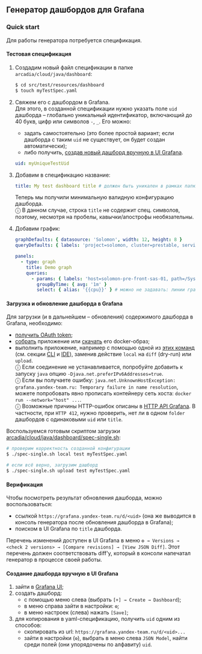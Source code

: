 ## Генератор дашбордов для Grafana

### Quick start

Для работы генератора потребуется спецификация.

#### Тестовая спецификация

1. Создадим новый файл спецификации в папке `arcadia/cloud/java/dashboard`:
   ```bash
   $ cd src/test/resources/dashboard
   $ touch myTestSpec.yaml
   ```
2. Свяжем его с дашбордом в Grafana.  
   Для этого, в созданной спецификации нужно указать поле `uid` дашборда –
   глобально уникальный идентификатор, включающий до 40 букв, цифр или символов `-`, `_`.
   Его можно:
    - задать самостоятельно (это более простой вариант; если дашборда с таким `uid` не существует,
   он будет создан автоматически);
   - либо получить,
   [создав новый дашборд вручную в UI Grafana](#создание-дашборда-вручную-в-ui-grafana).
   ```yaml
   uid: myUniqueTestUid
   ```
3. Добавим в спецификацию название:
   ```yaml
   title: My test dashboard title # должен быть уникален в рамках папки дашборда
   ```
   Теперь мы получили минимальную валидную конфигурацию дашборда.  
   ⓘ В данном случае, строка `title` не содержит спец. символов,
   поэтому, несмотря на пробелы, кавычки/апострофы необязательны.   

4. Добавим график:
   ```yaml
   graphDefaults: { datasource: 'Solomon', width: 12, height: 8 }
   queryDefaults: { labels: 'project=solomon, cluster=prestable, service=sys' }
   
   panels:
     - type: graph
       title: Demo graph
       queries:
         - params: { labels: 'host=solomon-pre-front-sas-01, path=/System/UserTime, cpu=*' }
           groupByTime: { avg: '1m' }
           select: { alias: '{{cpu}}' } # можно не задавать: линии графика и так получат название из изменяющейся метки cpu
   ```

#### Загрузка и обновление дашборда в Grafana

Для загрузки (и в дальнейшем – обновления) содержимого дашборда в Grafana, необходимо:
- [получить OAuth token](INSTALL.md#oauth-токен);
- [собрать](INSTALL.md#самостоятельная-сборка) приложение
  или [скачать](INSTALL.md#получение-готового-docker-образа) его docker-образ;
- выполнить приложение, например с помощью одной из [этих команд](INSTALL.md#примеры-запуска)
  (см. секции [CLI](INSTALL.md#cli) и [IDE](INSTALL.md#ide)),
  заменив действие `local` на `diff` (dry-run) или `upload`.  
  ⓘ Если соединение не устанавливается, попробуйте добавить к запуску `java` опцию `-Djava.net.preferIPv6Addresses=true`.  
  ⓘ Если вы получаете ошибку:
    `java.net.UnknownHostException: grafana.yandex-team.ru: Temporary failure in name resolution`,
    можете попробовать явно прописать контейнеру сеть хоста:
    `docker run --network="host" ...`.  
  ⓘ Возможные причины HTTP-ошибок описаны в
  [HTTP API Grafana](https://grafana.com/docs/grafana/latest/http_api/dashboard/).
  В частности, при `HTTP 412`, нужно проверить, нет ли в одном `folder` дашбордов с одинаковыми `uid` или `title`.

Воспользуемся готовым скриптом загрузки
[arcadia/cloud/java/dashboard/spec-single.sh](../spec-single.sh):
```bash
# проверим корректность созданной конфигурации
$ ./spec-single.sh local test myTestSpec.yaml

# если всё верно, загрузим дашборд
$ ./spec-single.sh upload test myTestSpec.yaml
```

#### Верификация

Чтобы посмотреть результат обновления дашборда, можно воспользоваться:
- ссылкой `https://grafana.yandex-team.ru/d/<uid>`
  (она же выводится в консоль генератора после обновления дашборда в Grafana);
- поиском в UI Grafana по `title` дашборда.

Перечень изменений доступен в UI Grafana в меню `⚙ → Versions → <check 2 versions> → [Compare revisions] → [View JSON Diff]`.
Этот перечень должен соответствовать diff'у, который в консоли напечатал генератор в процессе своей работы.

#### Создание дашборда вручную в UI Grafana

1. зайти в [Grafana UI](https://grafana.yandex-team.ru);
2. создать дашборд:
   -  с помощью меню слева (выбрать `[+] → Create → Dashboard`);
   - в меню справа зайти в настройки: `⚙`;
   - в меню настроек (слева) нажать `[Save]`;
3. для копирования в yaml-спецификацию, получить `uid` одним из способов:
   - скопировать из url: `https://grafana.yandex-team.ru/d/<uid>...`
   - зайти в настройки (`⚙`), выбрать в меню слева `JSON Model`, найти среди полей (они упорядочены по алфавиту) `uid`.
